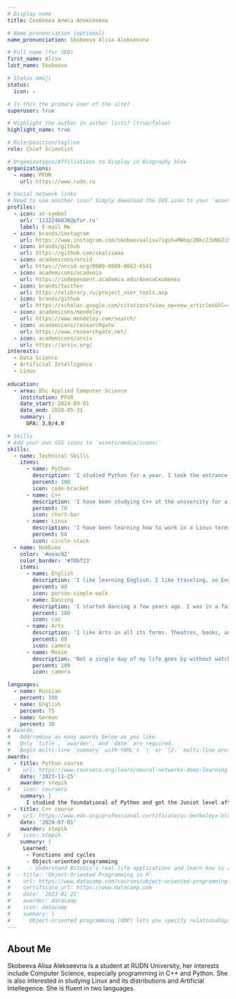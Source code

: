 ```yaml
---
# Display name
title: Скобеева Алиса Алексеевна

# Name pronunciation (optional)
name_pronunciation: Skobeeva Alisa Alekseevna

# Full name (for SEO)
first_name: Alisa
last_name: Skobeeva

# Status emoji
status:
  icon: ☕️

# Is this the primary user of the site?
superuser: true

# Highlight the author in author lists? (true/false)
highlight_name: true

# Role/position/tagline
role: Chief Scientist

# Organizations/Affiliations to display in Biography blox
organizations:
  - name: PFUR
    url: https://www.rudn.ru

# Social network links
# Need to use another icon? Simply download the SVG icon to your `assets/media/icons/` folder.
profiles:
  - icon: at-symbol
    url: '1132246836@pfur.ru'
    label: E-mail Me
  - icon: brands/instagram
    url: https://www.instagram.com/skobeevaalisa?igsh=MWhqc2Nkc2JoNGJiMg%3D%3D&utm_source=qr
  - icon: brands/github
    url: https://github.com/skalisaaa
  - icon: academicons/orcid
    url: https://orcid.org/0009-0009-0062-6541
  - icon: academicons/academia
    url: https://independent.academia.edu/АлисаСкобеева
  - icon: brands/twitter
    url: https://elibrary.ru/project_user_tools.asp
  - icon: brands/github
    url: https://scholar.google.com/citations?view_op=new_articles&hl=ru&imq=Alice+Skobeeva#
  - icon: academicons/mendeley
    url: https://www.mendeley.com/search/
  - icon: academicons/researchgate
    url: https://www.researchgate.net/
  - icon: academicons/arxiv
    url: https://arxiv.org/
interests:
  - Data Science
  - Artificial Intelligence
  - Linux
  
education:
  - area: BSc Applied Computer Science
    institution: PFUR
    date_start: 2024-09-01
    date_end: 2028-05-31
    summary: |
      GPA: 3.8/4.0

# Skills
# Add your own SVG icons to `assets/media/icons/`
skills:
  - name: Technical Skills
    items:
      - name: Python
        description: 'I studied Python for a year. I took the entrance exams using Python. Knowledge at the Junior level. Also I created a chatbot in Telegram using Python'
        percent: 100
        icon: code-bracket
      - name: C++
        description: 'I have been studying C++ at the university for a year now. I successfully complete labaratory works on object-oriented programming.'
        percent: 70
        icon: chart-bar
      - name: Linux
        description: 'I have been learning how to work in a Linux terminal for a year now. I know the basics and can execute guite a few commands.'
        percent: 60
        icon: circle-stack
  - name: Hobbies
    color: '#eeac02'
    color_border: '#f0bf23'
    items:
      - name: English
        description: 'I like learning English. I like traveling, so English is a very useful skill for me. I am also interested in Computer Science, and most of the scientific articles on this science are written in English.'
        percent: 80
        icon: person-simple-walk
      - name: Dancing
        description: 'I started dancing a few years ago. I was in a fairly well-known dance team and even danced in the backup of a famous Russian singer.'
        percent: 100
        icon: cat
      - name: Arts
        description: 'I like Arts in all its forms. Theatres, books, and museums are one of my favotire pastimes. By the way, I graduated from Art school.'
        percent: 80
        icon: camera
      - name: Movie
        description: 'Not a single day of my life goes by without watching a movie or a TV-show.'
        percent: 100
        icon: camera

languages:
  - name: Russian
    percent: 100
  - name: English
    percent: 75
  - name: German
    percent: 30
# Awards.
#   Add/remove as many awards below as you like.
#   Only `title`, `awarder`, and `date` are required.
#   Begin multi-line `summary` with YAML's `|` or `|2-` multi-line prefix and indent 2 spaces below.
awards:
  - title: Python course
#    url: https://www.coursera.org/learn/neural-networks-deep-learning
    date: '2023-11-25'
    awarder: stepik
#    icon: coursera
    summary: |
      I studied the foundational of Python and got the Juniot level after finished it. 
  - title: C++ course
#    url: https://www.edx.org/professional-certificate/uc-berkeleyx-blockchain-fundamentals
    date: '2024-07-01'
    awarder: stepik
#    icon: stepik
    summary: |
     Learned:
      - Functions and cycles
      - Object-oriented programming
#      - Understand Bitcoin’s real-life applications and learn how to attack and destroy Bitcoin, Ethereum, smart contracts and Dapps, and alternatives to Bitcoin’s Proof-of-Work consensus algorithm
#  - title: 'Object-Oriented Programming in R'
#    url: https://www.datacamp.com/courses/object-oriented-programming-with-s3-and-r6-in-r
#    certificate_url: https://www.datacamp.com
#    date: '2023-01-21'
#    awarder: datacamp
#    icon: datacamp
#    summary: |
#      Object-oriented programming (OOP) lets you specify relationships between functions and the objects that they can act on, helping you manage complexity in your code. This is an intermediate level course, providing an introduction to OOP, using the S3 and R6 systems. S3 is a great day-to-day R programming tool that simplifies some of the functions that you write. R6 is especially useful for industry-specific analyses, working with web APIs, and building GUIs.
---
```


## About Me

Skobeeva Alisa Alekseevna is a student at RUDN University, her interests include Computer Science, especially programming in C++ and Python. She is also interested in studying Linux and its distributions and Artificial Intellegence. She is fluent in two languages.
